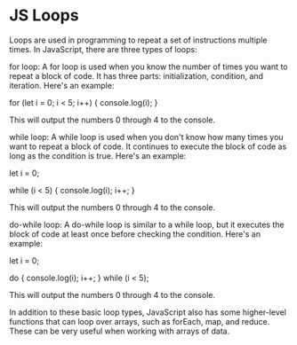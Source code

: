 # JS Loops

Loops are used in programming to repeat a set of instructions multiple times. In JavaScript, there are three types of loops:

for loop: A for loop is used when you know the number of times you want to repeat a block of code. It has three parts: initialization, condition, and iteration. Here's an example:

for (let i = 0; i < 5; i++) {
  console.log(i);
}

This will output the numbers 0 through 4 to the console.

while loop: A while loop is used when you don't know how many times you want to repeat a block of code. It continues to execute the block of code as long as the condition is true. Here's an example:

let i = 0;

while (i < 5) {
  console.log(i);
  i++;
}

This will output the numbers 0 through 4 to the console.

do-while loop: A do-while loop is similar to a while loop, but it executes the block of code at least once before checking the condition. Here's an example:

let i = 0;

do {
  console.log(i);
  i++;
} while (i < 5);

This will output the numbers 0 through 4 to the console.

In addition to these basic loop types, JavaScript also has some higher-level functions that can loop over arrays, such as forEach, map, and reduce. These can be very useful when working with arrays of data.